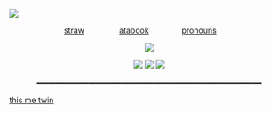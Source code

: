 ![](https://komarev.com/ghpvc/?username=shw1enholmes&label=cherik&color=cf0000&)

 ‎ ‎ ‎ ‎ ‎   ‎ ‎ ‎ ‎ ‎   ‎ ‎ ‎ ‎ ‎   ‎ ‎ ‎ ‎ ‎   ‎ ‎ ‎ ‎ ‎  [straw](https://shw1enholmes.straw.page/) ‎ ‎ ‎ ‎ ‎   ‎ ‎ ‎ ‎ ‎   ‎ ‎ ‎ ‎ ‎  [atabook](https://microwave.atabook.org/) ‎ ‎ ‎ ‎ ‎ ‎ ‎ ‎    ‎ ‎ ‎ ‎ ‎   ‎  [pronouns](https://en.pronouns.page/@Shw1nn)   ‎ ‎ ‎ ‎ ‎   ‎ 
<p align="center"><img src=https://files.catbox.moe/sy3pyd.png><p align="center">
<p align="center"><img src=https://files.catbox.moe/ym1d2c.gif> <img src=https://files.catbox.moe/yry33y.gif> <img src=https://files.catbox.moe/od9dz9.gif><p align="center">
<p align="center">━━━━━━━━━━━━━━━━━━━━━━━━━━━━━━━━━━━━━━━━━━━━━━━━<p align="center">
 
[this me twin](https://www.youtube.com/watch?v=7HluH_mEmao)‎ ‎ ‎ ‎ ‎   ‎ ‎ ‎ ‎ ‎   ‎ ‎ ‎ ‎ ‎  
